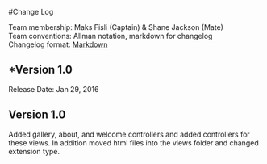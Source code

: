 #Change Log

Team membership:  Maks Fisli (Captain) & Shane Jackson (Mate)  
Team conventions: Allman notation, markdown for changelog  
Changelog format: [Markdown](https://github.com/adam-p/markdown-here/wiki/Markdown-Cheatsheet) 

## *Version 1.0

Release Date: Jan 29, 2016

## Version 1.0

Added gallery, about, and welcome controllers and added controllers for these views.
In addition moved html files into the views folder and changed extension type.

